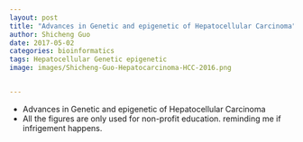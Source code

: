 ```yaml
---
layout: post
title: "Advances in Genetic and epigenetic of Hepatocellular Carcinoma"
author: Shicheng Guo
date: 2017-05-02
categories: bioinformatics
tags: Hepatocellular Genetic epigenetic
image: images/Shicheng-Guo-Hepatocarcinoma-HCC-2016.png	


---
```


* Advances in Genetic and epigenetic of Hepatocellular Carcinoma
* All the figures are only used for non-profit education. reminding me if infrigement happens.
